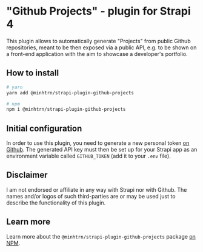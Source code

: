 # "Github Projects" - plugin for Strapi 4

This plugin allows to automatically generate "Projects" from public Github repositories, meant to be then exposed via a public API, e.g. to be shown on a front-end application with the aim to showcase a developer's portfolio.

## How to install

```bash
# yarn
yarn add @minhtrn/strapi-plugin-github-projects

# npm
npm i @minhtrn/strapi-plugin-github-projects
```

## Initial configuration

In order to use this plugin, you need to generate a new personal token [on Github](https://github.com/settings/tokens).
The generated API key must then be set up for your Strapi app as an environment variable called `GITHUB_TOKEN` (add it to your `.env` file).

## Disclaimer

I am not endorsed or affiliate in any way with Strapi nor with Github. The names and/or logos of such third-parties are or may be used just to describe the functionality of this plugin.

## Learn more

Learn more about the `@minhtrn/strapi-plugin-github-projects` package [on NPM](https://www.npmjs.com/package/@minhtrn/strapi-plugin-github-projects).
